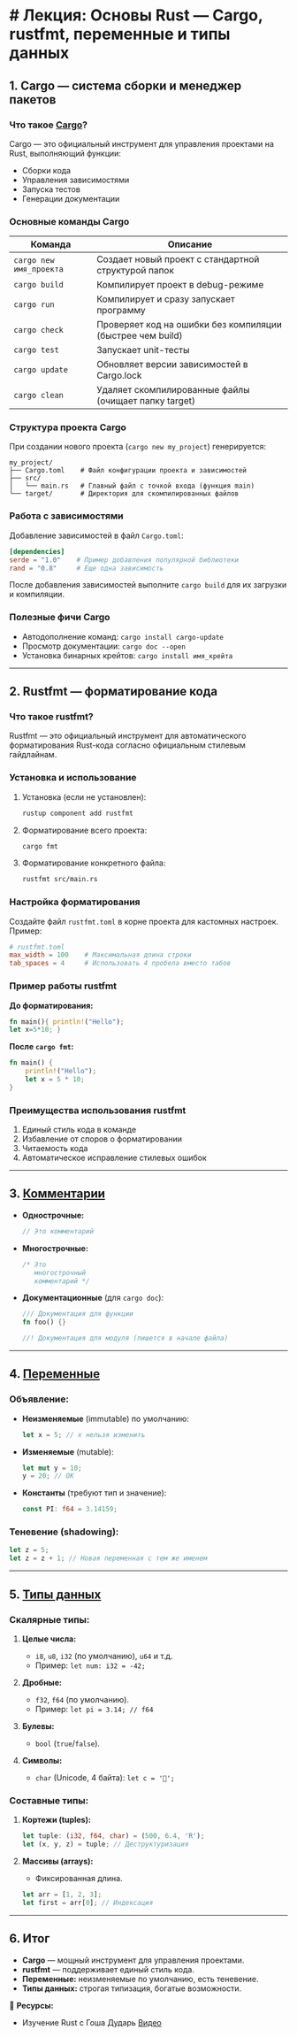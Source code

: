 # # Лекция: Основы Rust — Cargo, rustfmt, переменные и типы данных 

## **1. Cargo — система сборки и менеджер пакетов**  

### **Что такое [Cargo](https://doc.rust-lang.ru/book/ch01-03-hello-cargo.html)?**  
Cargo — это официальный инструмент для управления проектами на Rust, выполняющий функции:  
- Сборки кода  
- Управления зависимостями  
- Запуска тестов  
- Генерации документации  

### **Основные команды Cargo**  

| Команда                | Описание                                                                 |
|------------------------|--------------------------------------------------------------------------|
| `cargo new имя_проекта` | Создает новый проект с стандартной структурой папок                      |
| `cargo build`           | Компилирует проект в debug-режиме                                        |
| `cargo run`             | Компилирует и сразу запускает программу                                  |
| `cargo check`           | Проверяет код на ошибки без компиляции (быстрее чем build)               |
| `cargo test`            | Запускает unit-тесты                                                     |
| `cargo update`          | Обновляет версии зависимостей в Cargo.lock                               |
| `cargo clean`           | Удаляет скомпилированные файлы (очищает папку target)                    |

### **Структура проекта Cargo**  
При создании нового проекта (`cargo new my_project`) генерируется:  
```
my_project/
├── Cargo.toml    # Файл конфигурации проекта и зависимостей
├── src/
│   └── main.rs   # Главный файл с точкой входа (функция main)
└── target/       # Директория для скомпилированных файлов
```

### **Работа с зависимостями**  
Добавление зависимостей в файл `Cargo.toml`:  
```toml
[dependencies]
serde = "1.0"    # Пример добавления популярной библиотеки
rand = "0.8"     # Еще одна зависимость
```

После добавления зависимостей выполните `cargo build` для их загрузки и компиляции.

### **Полезные фичи Cargo**  
- Автодополнение команд: `cargo install cargo-update`  
- Просмотр документации: `cargo doc --open`  
- Установка бинарных крейтов: `cargo install имя_крейта`  

---

## **2. Rustfmt — форматирование кода**  

### **Что такое rustfmt?**  
Rustfmt — это официальный инструмент для автоматического форматирования Rust-кода согласно официальным стилевым гайдлайнам.

### **Установка и использование**  
1. Установка (если не установлен):  
   ```sh
   rustup component add rustfmt
   ```

2. Форматирование всего проекта:  
   ```sh
   cargo fmt
   ```

3. Форматирование конкретного файла:  
   ```sh
   rustfmt src/main.rs
   ```

### **Настройка форматирования**  
Создайте файл `rustfmt.toml` в корне проекта для кастомных настроек. Пример:  
```toml
# rustfmt.toml
max_width = 100    # Максимальная длина строки
tab_spaces = 4     # Использовать 4 пробела вместо табов
```

### **Пример работы rustfmt**  
**До форматирования:**  
```rust
fn main(){ println!("Hello");
let x=5*10; } 
```

**После `cargo fmt`:**  
```rust
fn main() {
    println!("Hello");
    let x = 5 * 10;
}
```

### **Преимущества использования rustfmt**  
1. Единый стиль кода в команде  
2. Избавление от споров о форматировании  
3. Читаемость кода  
4. Автоматическое исправление стилевых ошибок  


---  

## **3. [Комментарии](https://doc.rust-lang.ru/book/ch03-04-comments.html)**  
- **Однострочные:**  
  ```rust
  // Это комментарий
  ```  
- **Многострочные:**  
  ```rust
  /* Это
     многострочный
     комментарий */
  ```  
- **Документационные** (для `cargo doc`):  
  ```rust
  /// Документация для функции
  fn foo() {}
  
  //! Документация для модуля (пишется в начале файла)
  ```  

---  

## **4. [Переменные](https://doc.rust-lang.ru/book/ch03-01-variables-and-mutability.html)**  
### **Объявление:**  
- **Неизменяемые** (immutable) по умолчанию:  
  ```rust
  let x = 5; // x нельзя изменить
  ```  
- **Изменяемые** (mutable):  
  ```rust
  let mut y = 10;
  y = 20; // OK
  ```  
- **Константы** (требуют тип и значение):  
  ```rust
  const PI: f64 = 3.14159;
  ```  

### **Теневение (shadowing):**  
```rust
let z = 5;
let z = z + 1; // Новая переменная с тем же именем
```  

---  

## **5. [Типы данных](https://doc.rust-lang.ru/book/ch03-02-data-types.html)**  
### **Скалярные типы:**  
1. **Целые числа:**  
   - `i8`, `u8`, `i32` (по умолчанию), `u64` и т.д.  
   - Пример: `let num: i32 = -42;`  

2. **Дробные:**  
   - `f32`, `f64` (по умолчанию).  
   - Пример: `let pi = 3.14; // f64`  

3. **Булевы:**  
   - `bool` (`true`/`false`).  

4. **Символы:**  
   - `char` (Unicode, 4 байта): `let c = '🦀';`  

### **Составные типы:**  
1. **Кортежи (tuples):**  
   ```rust
   let tuple: (i32, f64, char) = (500, 6.4, 'R');
   let (x, y, z) = tuple; // Деструктуризация
   ```  

2. **Массивы (arrays):**  
   - Фиксированная длина.  
   ```rust
   let arr = [1, 2, 3];
   let first = arr[0]; // Индексация
   ```  

---  

## **6. Итог**  
- **Cargo** — мощный инструмент для управления проектами.  
- **rustfmt** — поддерживает единый стиль кода.  
- **Переменные:** неизменяемые по умолчанию, есть теневение.  
- **Типы данных:** строгая типизация, богатые возможности.  

🚀 **Ресурсы:**
- Изучение Rust с Гоша Дударь [Видео](https://www.youtube.com/watch?v=_yb8kiqCOSI&list=PL0lO_mIqDDFU_3UaxCF6p98ELxXpAyHpW&index=2
)